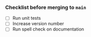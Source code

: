 ### Checklist before merging to `main`
- [ ] Run unit tests
- [ ] Increase version number
- [ ] Run spell check on documentation
